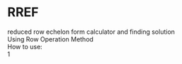 # RREF <br>
reduced row echelon form calculator and finding solution  <br>
Using Row Operation Method <br>
How to use:  <br>
1
